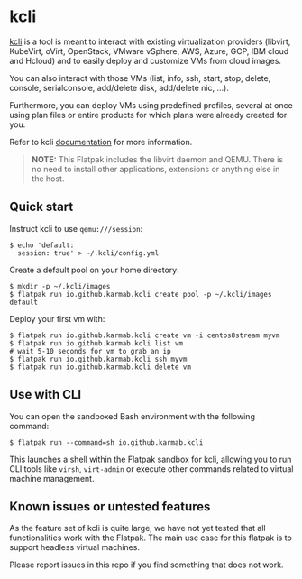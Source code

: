 # kcli

[kcli](https://github.com/karmab/kcli) is a tool is meant to interact with existing virtualization providers (libvirt, KubeVirt, oVirt, OpenStack, VMware vSphere, AWS, Azure, GCP, IBM cloud and Hcloud) and to easily deploy and customize VMs from cloud images.

You can also interact with those VMs (list, info, ssh, start, stop, delete, console, serialconsole, add/delete disk, add/delete nic, ...).

Furthermore, you can deploy VMs using predefined profiles, several at once using plan files or entire products for which plans were already created for you.

Refer to kcli [documentation](https://kcli.readthedocs.io/) for more information.

>**NOTE:** This Flatpak includes the libvirt daemon and QEMU. There is no need to install other applications, extensions or anything else in the host.

## Quick start

Instruct kcli to use `qemu:///session`:
```
$ echo 'default:
  session: true' > ~/.kcli/config.yml
```

Create a default pool on your home directory:
```
$ mkdir -p ~/.kcli/images
$ flatpak run io.github.karmab.kcli create pool -p ~/.kcli/images default
```

Deploy your first vm with:
```
$ flatpak run io.github.karmab.kcli create vm -i centos8stream myvm
$ flatpak run io.github.karmab.kcli list vm
# wait 5-10 seconds for vm to grab an ip
$ flatpak run io.github.karmab.kcli ssh myvm
$ flatpak run io.github.karmab.kcli delete vm
```

## Use with CLI

You can open the sandboxed Bash environment with the following command:
```
$ flatpak run --command=sh io.github.karmab.kcli
```

This launches a shell within the Flatpak sandbox for kcli, allowing you to run CLI tools like `virsh`, `virt-admin` or execute other commands related to virtual machine management.

## Known issues or untested features

As the feature set of kcli is quite large, we have not yet tested that all functionalities work with the Flatpak. The main use case for this flatpak is to support headless virtual machines.

Please report issues in this repo if you find something that does not work.
